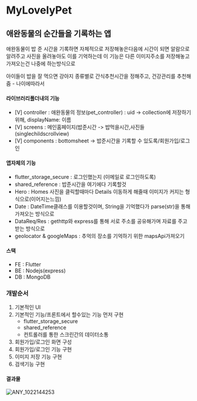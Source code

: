 # MyLovelyPet

## 애완동물의 순간들을 기록하는 앱

애완동물이 밥 준 시간을 기록하면 자체적으로 저장해놓은다음에
시간이 되면 알람으로 알려주고
사진을 올려놓아도 이를 기억하는데 이 기능은 다른 이미지주소를 저장해놓고 가져오는건 나중에 하는방식으로

아이들이 밥을 잘 먹으면 강아지 종류별로 간식추천시간을 정해주고,
건강관리를 추천해줌 - 나이에따라서

#### 라이브러리폴더내의 기능

- [V] controller : 애완동물의 정보(pet_controller) : uid -> collection에 저장하기위해, displayName: 이름
- [V] screens : 메인홈페이지(밥준시간 -> 밥먹을시간,사진들(singlechildscrollview)
- [V] components : bottomsheet -> 밥준시간을 기록할 수 있도록/회원가입/로그인

#### 앱자체의 기능

- flutter_storage_secure : 로그인했는지 (이메일로 로그인하도록)
- shared_reference : 밥준시간을 여기에다 기록할것
- Hero : Homes 사진을 클릭할때마다 Details 이동하게 해줄때 이미지가 커지는 형식으로(이어지는느낌)
- Date : DateTime클래스를 이용할것이며, String을 기억했다가 parse(str)을 통해 가져오는 방식으로
- DataReq/Res : gethttp와 express를 통해 서로 주소를 공유해가며 자료를 주고 받는 방식으로
- geolocator & googleMaps : 추억의 장소를 기억하기 위한 mapsApi가져오기

#### 스택

- FE : Flutter
- BE : Nodejs(express)
- DB : MongoDB

### 개발순서

1. 기본적인 UI
2. 기본적인 기능/프론트에서 할수있는 기능 먼저 구현
   - flutter_storage_secure
   - shared_reference
   - 컨트롤러를 통한 스크린간의 데이터소통
3. 회원가입/로그인 화면 구성
4. 회원가입/로그인 기능 구현
5. 이미지 저장 기능 구현
6. 검색기능 구현

#### 결과물

![ANY_1022144253](https://user-images.githubusercontent.com/76200940/138399483-286e7587-e428-410f-932e-5e8e02a37147.gif)
